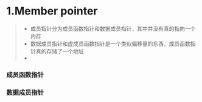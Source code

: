 #  1.Member pointer
> - 成员指针分为成员函数指针和数据成员指针，其中并没有真的指向一个内存
> - 数据成员指针和虚成员函数指针是一个类似偏移量的东西，成员函数指针真的存储了一个地址
> - 

### 成员函数指针
### 数据成员指针